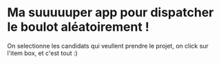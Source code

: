 # Ma suuuuuper app pour dispatcher le boulot aléatoirement !

On selectionne les candidats qui veullent prendre le projet, on click sur l'item box, et c'est tout :)